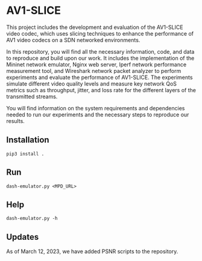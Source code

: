 # AV1-SLICE

This project includes the development and evaluation of the AV1-SLICE video codec, which uses slicing techniques to enhance the performance of AV1 video codecs on a SDN networked environments.

In this repository, you will find all the necessary information, code, and data to reproduce and build upon our work. 
It includes the implementation of the Mininet network emulator, Nginx web server, Iperf network performance measurement tool, and Wireshark network packet analyzer to perform experiments and evaluate the performance of AV1-SLICE. The experiments simulate different video quality levels and measure key network QoS metrics such as throughput, jitter, and loss rate for the different layers of the transmitted streams.

You will find information on the system requirements and dependencies needed to run our experiments and the necessary steps to reproduce our results.

## Installation 

```
pip3 install .
```

## Run

```
dash-emulator.py <MPD_URL>
```

## Help
```
dash-emulator.py -h
```

## Updates

As of March 12, 2023, we have added PSNR scripts to the repository.
